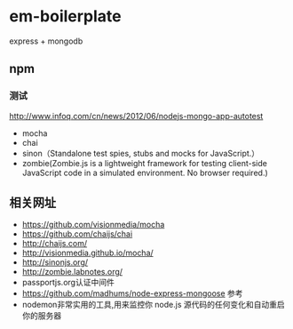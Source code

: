 # em-boilerplate

express + mongodb 

## npm 



### 测试

http://www.infoq.com/cn/news/2012/06/nodejs-mongo-app-autotest

- mocha
- chai
- sinon（Standalone test spies, stubs and mocks for JavaScript.）
- zombie(Zombie.js is a lightweight framework for testing client-side JavaScript code in a simulated environment. No browser required.)
## 相关网址

- https://github.com/visionmedia/mocha
- https://github.com/chaijs/chai
- http://chaijs.com/
- http://visionmedia.github.io/mocha/
- http://sinonjs.org/
- http://zombie.labnotes.org/
- passportjs.org认证中间件
- https://github.com/madhums/node-express-mongoose 参考
- nodemon非常实用的工具,用来监控你 node.js 源代码的任何变化和自动重启你的服务器

